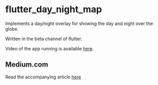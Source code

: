 # flutter_day_night_map

Implements a day/night overlay for showing the day and night over the globe.

Written in the beta channel of flutter.

Video of the app running is available [here](https://youtu.be/95gsOrr36II).

## Medium.com

Read the accompanying article [here](https://billyleverington.medium.com/day-night-map-for-flutter-407d5a1dc292)